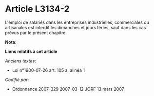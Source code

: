 # Article L3134-2

L'emploi de salariés dans les entreprises industrielles, commerciales ou artisanales est interdit les dimanches et jours
fériés, sauf dans les cas prévus par le présent chapitre.

**Nota:**



**Liens relatifs à cet article**

_Anciens textes_:

  - Loi n°1900-07-26 art. 105 a, alinéa 1

_Codifié par_:

  - Ordonnance 2007-329 2007-03-12 JORF 13 mars 2007
